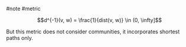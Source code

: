 #note #metric 


$$d^{-1}(v, w) = \frac{1}{dist(v, w)} \in (0, \infty]$$

But this metric does not consider communities, it incorporates shortest paths only.